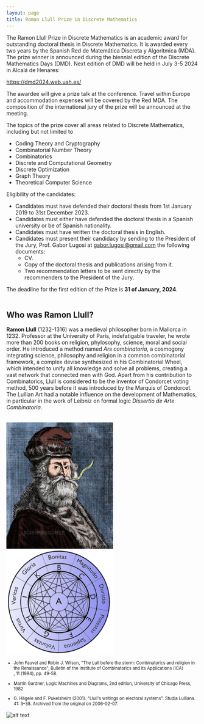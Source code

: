 ```yaml
---
layout: page
title: Ramon Llull Prize in Discrete Mathematics
---
```


The Ramon Llull Prize in Discrete Mathematics is an academic award for outstanding doctoral thesis in Discrete Mathematics. It is awarded every two years by the Spanish Red de Matemática Discreta y Algorítmica (MDA). The prize winner is announced during the biennial edition of the Discrete Mathematics Days (DMD). Next edition of DMD will be held in July 3-5 2024 in Alcalá de Henares: 

https://dmd2024.web.uah.es/

The awardee will give a prize talk at the conference. Travel within Europe and accommodation expenses will be covered by the Red MDA. The composition of the international jury of the prize will be announced at the meeting.  

The topics of the prize cover all areas related to Discrete Mathematics, including but not limited to

- Coding Theory and Cryptography
- Combinatorial Number Theory
- Combinatorics
- Discrete and Computational Geometry
- Discrete Optimization
- Graph Theory
- Theoretical Computer Science

Eligibility of the candidates:
* Candidates must have defended their doctoral thesis from 1st January 2019 to 31st December 2023.
* Candidates must either have defended the doctoral thesis in a Spanish university or be of Spanish nationality.
* Candidates must have written the doctoral thesis in English.
* Candidates must present their candidacy by sending to the President of the Jury, Prof. Gabor Lugosi at gabor.lugosi@gmail.com the following documents:
    *  CV.
    * Copy of the doctoral thesis and publications arising from it.
    * Two recommendation letters to be sent directly by the recommenders to the President of the Jury.

The deadline for the first edition of the Prize is **31 of January, 2024**. 
</br>
</br>

## Who was Ramon Llull?

**Ramon Llull** (1232-1316) was a medieval philosopher born in Mallorca in 1232. Professor at the University of Paris, indefatigable traveler, he wrote more than 200 books on religion, phylosophy, science, moral and social order. He introduced a method named *Ars combinatoria*, a cosmogony integrating science, philosophy and religion in a common combinatorial framework, a complex devise synthesized in his Combinatorial Wheel, which intended to unify all knowledge and solve all problems, creating a vast network that connected men with God. Apart from his contribution to Combinatorics, Llull is considered to be the inventor of Condorcet voting method, 500 years before it was introduced by the Marquis of Condorcet. The Lullian Art had a notable influence on the development of Mathematics, in particular in the work of Leibniz on formal logic *Dissertio de Arte Combinatoria*.  
</br>

<th>  
<img src="Images/RLL2.png" alt="isolated" width="280"/>
</th>
<th>
<img src="Images/RLL1.png" alt="isolated" width="280"/>
</th>

 <span style="font-size:0.8em;">
</br>

- John Fauvel and Robin J. Wilson, "The Lull before the storm: Combinatorics and religion in the Renaissance", Bulletin of the Institute of Combinatorics and its Applications (ICA) , 11 (1994), pp. 49-58.

- Martin Gardner, Logic Machines and Diagrams, 2nd edition, University of Chicago Press, 1982

- G. Hägele and F. Pukelsheim (2001). "Llull's writings on electoral systems". Studia Lulliana. 41: 3–38. Archived from the original on 2006-02-07.
</span>

![alt text](./Images/gapcomb.jpeg)